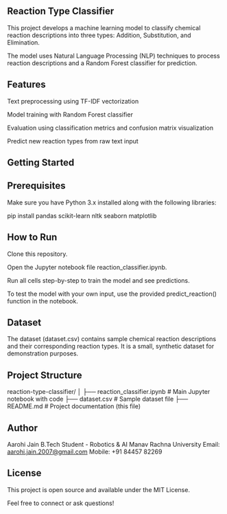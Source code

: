 ## Reaction Type Classifier

This project develops a machine learning model to classify chemical reaction descriptions into three types: Addition, Substitution, and Elimination.

The model uses Natural Language Processing (NLP) techniques to process reaction descriptions and a Random Forest classifier for prediction.

## Features

Text preprocessing using TF-IDF vectorization

Model training with Random Forest classifier

Evaluation using classification metrics and confusion matrix visualization

Predict new reaction types from raw text input

## Getting Started

## Prerequisites

Make sure you have Python 3.x installed along with the following libraries:

pip install pandas scikit-learn nltk seaborn matplotlib

## How to Run

Clone this repository.

Open the Jupyter notebook file reaction_classifier.ipynb.

Run all cells step-by-step to train the model and see predictions.

To test the model with your own input, use the provided predict_reaction() function in the notebook.

## Dataset

The dataset (dataset.csv) contains sample chemical reaction descriptions and their corresponding reaction types. It is a small, synthetic dataset for demonstration purposes.

## Project Structure

reaction-type-classifier/
│
├── reaction_classifier.ipynb # Main Jupyter notebook with code
├── dataset.csv # Sample dataset file
├── README.md # Project documentation (this file)

## Author
Aarohi Jain
B.Tech Student - Robotics & AI
Manav Rachna University
Email: aarohi.jain.2007@gmail.com
Mobile: +91 84457 82269

## License
This project is open source and available under the MIT License.

Feel free to connect or ask questions!
